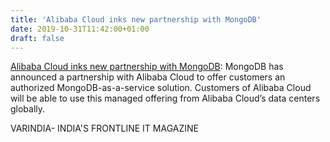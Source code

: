 ```yaml
---
title: 'Alibaba Cloud inks new partnership with MongoDB'
date: 2019-10-31T11:42:00+01:00
draft: false
---
```


[Alibaba Cloud inks new partnership with MongoDB](https://varindia.com/news/alibaba-cloud-inks-new-partnership-with-mongodb#.Xbq6oSc_sLo.blogger): MongoDB has announced a partnership with Alibaba Cloud to offer customers an authorized MongoDB-as-a-service solution. Customers of Alibaba Cloud will be able to use this managed offering from Alibaba Cloud’s data centers globally.  
  
VARINDIA- INDIA'S FRONTLINE IT MAGAZINE